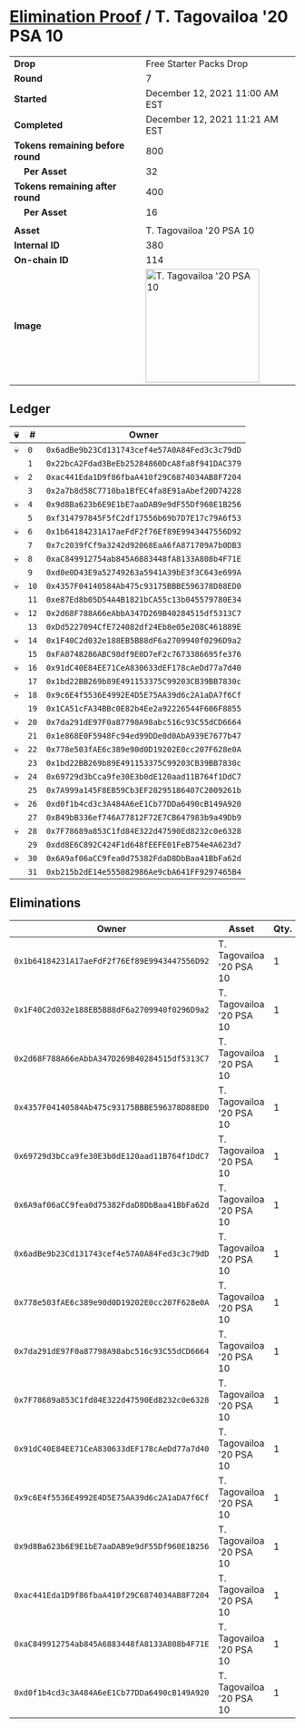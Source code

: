 # [Elimination Proof](./readme.md) / T. Tagovailoa &#039;20 PSA 10

|||
|---|---|
| **Drop** | Free Starter Packs Drop |
| **Round** | 7 |
| **Started** | December 12, 2021 11:00 AM EST |
| **Completed** | December 12, 2021 11:21 AM EST |
| **Tokens remaining before round** | 800 |
| **&nbsp;&nbsp;&nbsp;&nbsp;Per Asset** | 32 |
| **Tokens remaining after round** | 400 |
| **&nbsp;&nbsp;&nbsp;&nbsp;Per Asset** | 16 |
| | |
| **Asset** | T. Tagovailoa &#039;20 PSA 10 |
| **Internal ID** | 380 |
| **On-chain ID** | 114 |
| **Image** | <img src="https://tcdn.blokpax.com/95048cbb-7e83-4657-8418-48738bc25f7c/802f4aa4cdfc568a956332221035a5c732eea578f18b3816457e4509b0f486cc.jpg" height="200" alt="T. Tagovailoa &#039;20 PSA 10" /> |

## Ledger

| 💀 | # | Owner |
| --- | --- | --- |
| 💀 | `0` | `0x6adBe9b23Cd131743cef4e57A0A84Fed3c3c79dD` |
|  | `1` | `0x22bcA2Fdad3BeEb25284860DcA8fa8f941DAC379` |
| 💀 | `2` | `0xac441Eda1D9f86fbaA410f29C6874034AB8F7204` |
|  | `3` | `0x2a7b8d58C7710ba1BfEC4fa8E91aAbef20D74228` |
| 💀 | `4` | `0x9d8Ba623b6E9E1bE7aaDAB9e9dF55Df960E1B256` |
|  | `5` | `0xf314797845F5fC2df17556b69b7D7E17c79A6f53` |
| 💀 | `6` | `0x1b64184231A17aeFdF2f76Ef89E9943447556D92` |
|  | `7` | `0x7c2039fCf9a3242d92068EaA6fA871709A7b0DB3` |
| 💀 | `8` | `0xaC849912754ab845A6883448fA8133A808b4F71E` |
|  | `9` | `0xd0e0D43E9a52749263a5941A39bE3f3C643e699A` |
| 💀 | `10` | `0x4357F04140584Ab475c93175BBBE596378D88ED0` |
|  | `11` | `0xe87Ed8b05D54A4B1821bCA55c13b045579780E34` |
| 💀 | `12` | `0x2d68F788A66eAbbA347D269B40284515df5313C7` |
|  | `13` | `0xDd5227094CfE724082df24Eb8e05e208C461889E` |
| 💀 | `14` | `0x1F40C2d032e188EB5B88dF6a2709940f0296D9a2` |
|  | `15` | `0xFA0748286ABC98df9E0D7eF2c7673386695fe376` |
| 💀 | `16` | `0x91dC40E84EE71CeA830633dEF178cAeDd77a7d40` |
|  | `17` | `0x1bd22BB269b89E491153375C99203CB39BB7830c` |
| 💀 | `18` | `0x9c6E4f5536E4992E4D5E75AA39d6c2A1aDA7f6Cf` |
|  | `19` | `0x1CA51cFA34BBc0E82b4Ee2a92226544F606F8855` |
| 💀 | `20` | `0x7da291dE97F0a87798A98abc516c93C55dCD6664` |
|  | `21` | `0x1e868E0F5948Fc94ed99DDe0d0AbA939E7677b47` |
| 💀 | `22` | `0x778e503fAE6c389e90d0D19202E0cc207F628e0A` |
|  | `23` | `0x1bd22BB269b89E491153375C99203CB39BB7830c` |
| 💀 | `24` | `0x69729d3bCca9fe30E3b0dE120aad11B764f1DdC7` |
|  | `25` | `0x7A999a145F8EB59Cb3EF28295186407C2009261b` |
| 💀 | `26` | `0xd0f1b4cd3c3A484A6eE1Cb77DDa6490cB149A920` |
|  | `27` | `0xB49bB336ef746A77812F72E7CB647983b9a49Db9` |
| 💀 | `28` | `0x7F78689a853C1fd84E322d47590Ed8232c0e6328` |
|  | `29` | `0xdd8E6C892C424F1d648fEEFE01FeB754e4A623d7` |
| 💀 | `30` | `0x6A9af06aCC9fea0d75382FdaD8DbBaa41BbFa62d` |
|  | `31` | `0xb215b2dE14e555082986Ae9cbA641FF9297465B4` |


## Eliminations

| Owner | Asset | Qty. | Transaction |
| --- | --- | --- | --- |
| `0x1b64184231A17aeFdF2f76Ef89E9943447556D92` | T. Tagovailoa '20 PSA 10 | 1 | [Polygonscan](https://polygonscan.com/tx/0xab233b45b56f062bbadd6c0d4f5bb963c37b8f8632118981974f5470c1fa5cdd) |
| `0x1F40C2d032e188EB5B88dF6a2709940f0296D9a2` | T. Tagovailoa '20 PSA 10 | 1 | [Polygonscan](https://polygonscan.com/tx/0x2dd5b6ad95072e724b3ffa0e3a60e1cff17c7c28e85b9c2e7bed51c0be4c78f7) |
| `0x2d68F788A66eAbbA347D269B40284515df5313C7` | T. Tagovailoa '20 PSA 10 | 1 | [Polygonscan](https://polygonscan.com/tx/0xe63658de282e373600005b758c4c007e370ff2205435c3b15beb4d7d65b57a97) |
| `0x4357F04140584Ab475c93175BBBE596378D88ED0` | T. Tagovailoa '20 PSA 10 | 1 | [Polygonscan](https://polygonscan.com/tx/0x0fcaffd8521bf10a605780b068f238a072c204c51cea7a9627a8bf35650474ec) |
| `0x69729d3bCca9fe30E3b0dE120aad11B764f1DdC7` | T. Tagovailoa '20 PSA 10 | 1 | [Polygonscan](https://polygonscan.com/tx/0x3a897927808150db6623df613f862a6c08a0d6b809706626c2c3bdc45832c36f) |
| `0x6A9af06aCC9fea0d75382FdaD8DbBaa41BbFa62d` | T. Tagovailoa '20 PSA 10 | 1 | [Polygonscan](https://polygonscan.com/tx/0xa847b7e257a88882b0890edfdc5925f544739a725c2991564f3d7561975d97e5) |
| `0x6adBe9b23Cd131743cef4e57A0A84Fed3c3c79dD` | T. Tagovailoa '20 PSA 10 | 1 | [Polygonscan](https://polygonscan.com/tx/0x716b45f251028992f873c8d95ec0cb1e71a9d4248df2850931e0fcb1f7a5e6c7) |
| `0x778e503fAE6c389e90d0D19202E0cc207F628e0A` | T. Tagovailoa '20 PSA 10 | 1 | [Polygonscan](https://polygonscan.com/tx/0xd8877d93b560b5d85a64fa1db7913e3fe37b0e46a577450face52da418ad367e) |
| `0x7da291dE97F0a87798A98abc516c93C55dCD6664` | T. Tagovailoa '20 PSA 10 | 1 | [Polygonscan](https://polygonscan.com/tx/0x2dab8c63876fafe338148b6b95cbd4c8552166e970848481004858639d4d69f7) |
| `0x7F78689a853C1fd84E322d47590Ed8232c0e6328` | T. Tagovailoa '20 PSA 10 | 1 | [Polygonscan](https://polygonscan.com/tx/0xde392ea0ff49075e25dd4e33e5f7a27ef9f56d94b1dc8a2c64b1d2379fcd98b3) |
| `0x91dC40E84EE71CeA830633dEF178cAeDd77a7d40` | T. Tagovailoa '20 PSA 10 | 1 | [Polygonscan](https://polygonscan.com/tx/0x2b64db0b776588df926f24f5fda635345bbd6f305c15a2cd6f1a7b48a871f068) |
| `0x9c6E4f5536E4992E4D5E75AA39d6c2A1aDA7f6Cf` | T. Tagovailoa '20 PSA 10 | 1 | [Polygonscan](https://polygonscan.com/tx/0xb368f7c6b16dc40f906b0f9f3467a1eb6b2ce53632f0b48af65b44398a96fef2) |
| `0x9d8Ba623b6E9E1bE7aaDAB9e9dF55Df960E1B256` | T. Tagovailoa '20 PSA 10 | 1 | [Polygonscan](https://polygonscan.com/tx/0x58631a0c856ce3b3de4868ccfa199cc021586f2dc06e3ef4273df6475e61bfd5) |
| `0xac441Eda1D9f86fbaA410f29C6874034AB8F7204` | T. Tagovailoa '20 PSA 10 | 1 | [Polygonscan](https://polygonscan.com/tx/0x761cfa666985625e9f595010e8b6009645cf59f3412bcb60006a76e69fce69de) |
| `0xaC849912754ab845A6883448fA8133A808b4F71E` | T. Tagovailoa '20 PSA 10 | 1 | [Polygonscan](https://polygonscan.com/tx/0x93f51aa0ab3c065769e52e6e40a7b023b6cf35b6678d4d8f55d387bad16827b2) |
| `0xd0f1b4cd3c3A484A6eE1Cb77DDa6490cB149A920` | T. Tagovailoa '20 PSA 10 | 1 | [Polygonscan](https://polygonscan.com/tx/0xed9c72b5008251d5352b7afbffe896ee5ecec2efa2e6459e8d5fec3eb59c44cc) |
